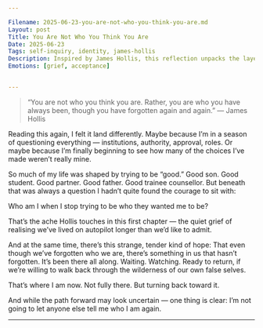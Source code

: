 ```yaml
---

Filename: 2025-06-23-you-are-not-who-you-think-you-are.md
Layout: post
Title: You Are Not Who You Think You Are
Date: 2025-06-23
Tags: self-inquiry, identity, james-hollis
Description: Inspired by James Hollis, this reflection unpacks the layers of identity we inherit — and the quiet power of choosing something different.
Emotions: [grief, acceptance]


---
```


> “You are not who you think you are. Rather, you are who you have always been, though you have forgotten again and again.”
— James Hollis



Reading this again, I felt it land differently.
Maybe because I’m in a season of questioning everything — institutions, authority, approval, roles.
Or maybe because I’m finally beginning to see how many of the choices I’ve made weren’t really mine.

So much of my life was shaped by trying to be “good.”
Good son. Good student. Good partner. Good father. Good trainee counsellor.
But beneath that was always a question I hadn’t quite found the courage to sit with:

Who am I when I stop trying to be who they wanted me to be?

That’s the ache Hollis touches in this first chapter — the quiet grief of realising we’ve lived on autopilot longer than we’d like to admit.

And at the same time, there’s this strange, tender kind of hope:
That even though we’ve forgotten who we are, there’s something in us that hasn’t forgotten.
It’s been there all along.
Waiting.
Watching.
Ready to return, if we’re willing to walk back through the wilderness of our own false selves.

That’s where I am now.
Not fully there.
But turning back toward it.

And while the path forward may look uncertain — one thing is clear:
I’m not going to let anyone else tell me who I am again.


---